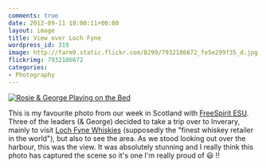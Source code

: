 ```yaml
---
comments: true
date: 2012-09-11 18:00:11+00:00
layout: image
title: View over Loch Fyne
wordpress_id: 319
image: http://farm9.static.flickr.com/8299/7932186672_fe5e299f35_d.jpg
flickrimg: 7932186672
categories:
- Photography
---
```


[![Rosie & George Playing on the Bed][thm]][img]

This is my favourite photo from our week in Scotland with
[FreeSpirit ESU](http://freespiritesu.org.uk/campdiaries/lochgoilhead2012/).
Three of the leaders (& George) decided to take a trip over to Inverary, mainly
to visit [Loch Fyne Whiskies](http://www.lfw.co.uk/) (supposedly the "finest
whiskey retailer in the world"), but also to see the area. As we stood looking
out over the harbour, this was the view. It was absolutely stunning and I really
think this photo has captured the scene so it's one I'm really proud of :smiley: !!

[thm]: //farm9.static.flickr.com/8299/7932186672_fe5e299f35_d.jpg
[img]: //www.flickr.com/photos/richard-perry/7932186672/